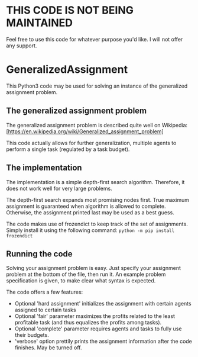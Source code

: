 # THIS CODE IS NOT BEING MAINTAINED

Feel free to use this code for whatever purpose you'd like. I will not offer any support.

# GeneralizedAssignment

This Python3 code may be used for solving an instance of the generalized assignment problem.

## The generalized assignment problem

The generalized assignment problem is described quite well on Wikipedia:
[https://en.wikipedia.org/wiki/Generalized_assignment_problem]

This code actually allows for further generalization, multiple agents to perform a single task (regulated by a task budget).

## The implementation

The implementation is a simple depth-first search algorithm. Therefore, it does not work well for very large problems.

The depth-first search expands most promising nodes first. True maximum assignment is guaranteed when algorithm is allowed to complete. Otherwise, the assignment printed last may be used as a best guess.

The code makes use of frozendict to keep track of the set of assignments. Simply install it using the following command: 
`python -m pip install frozendict`
    
## Running the code

Solving your assignment problem is easy. Just specify your assignment problem at the bottom of the file, then run it. An example problem specification is given, to make clear what syntax is expected.

The code offers a few features:
* Optional 'hard assignment' initializes the assignment with certain agents assigned to certain tasks 
* Optional 'fair' parameter maximizes the profits related to the least profitable task (and thus equalizes the profits among tasks).
* Optional 'complete' parameter requires agents and tasks to fully use their budgets.
* 'verbose' option prettily prints the assignment information after the code finishes. May be turned off.
